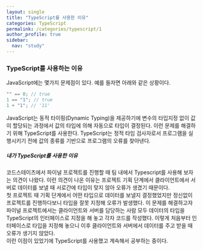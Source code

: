 ```yaml
---
layout: single
title: "TypeScript를 사용한 이유"
categories: TypeScript
permalink: /categories/typescript/1
author_profile: true
sidebar:
  nav: "study"
---
```


### TypeScript를 사용하는 이유

JavaScript에는 몇가지 문제점이 있다. 예를 들자면 아래와 같은 상황이다.

```javascript
"" == 0; // true
1 == "1"; // true
1 + "1"; // '11'
```

JavaScript는 동적 타이핑(Dynamic Typing)을 제공하기에 변수의 타입지정 없이 값이 할당되는 과정에서 값의 타입에 의해 자동으로 타입이 결정된다. 이런 문제를 해결하기 위해 TypeScript를 사용한다. TypeScript는 정적 타임 검사자로서 프로그램을 실행시키기 전에 값의 종류를 기반으로 프로그램의 오류를 찾아낸다.

##### 내가 TypeScript를 사용한 이유

코드스테이츠에서 파이널 프로젝트를 진행할 때 팀 내에서 Typescript를 사용해 보자는 의견이 나왔다. 이런 의견이 나온 이유는 프로젝트 기획 단계에서 클라이언트에서 서버로 데이터를 보낼 때 서로간에 타입이 맞지 않아 오류가 생겼기 때문이다.  
 첫 프로젝트 때 기획 단계에서 어떤 타입으로 데이터를 보낼지 결정했었지만 정신없이 프로젝트를 진행하다보니 타입을 잘못 지정해 오류가 발생했다. 이 문제를 해결하고자 파이널 프로젝트에서는 클라이언트와 서버를 담당하는 사람 모두 데이터의 타입을 TypeScript의 인터페이스로 지정을 해 놓고 각자 코드를 작성했다. 이렇게 처음부터 인터페이스로 타입을 지정해 놓으니 이후 클라이언트와 서버에서 데이터를 주고 받을 때 오류가 생기지 않았다.  
 이런 이점이 있었기에 TypeScript를 사용했고 계속해서 공부하는 중이다.
